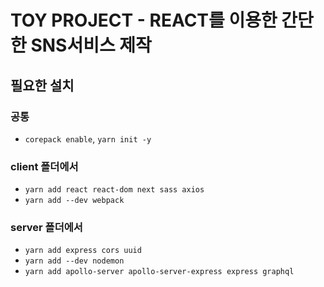 # TOY PROJECT - REACT를 이용한 간단한 SNS서비스 제작

## 필요한 설치

### 공통
- ```corepack enable```, ```yarn init -y```

### client 폴더에서
- ```yarn add react react-dom next sass axios```
- ```yarn add --dev webpack```

### server 폴더에서
- ```yarn add express cors uuid```
- ```yarn add --dev nodemon```
- ```yarn add apollo-server apollo-server-express express graphql```